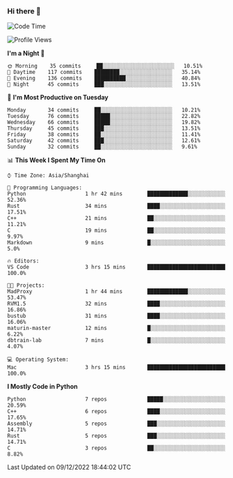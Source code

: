 ### Hi there 👋

<!--
**KarmaD7/KarmaD7** is a ✨ _special_ ✨ repository because its `README.md` (this file) appears on your GitHub profile.

Here are some ideas to get you started:

- 🔭 I’m currently working on ...
- 🌱 I’m currently learning ...
- 👯 I’m looking to collaborate on ...
- 🤔 I’m looking for help with ...
- 💬 Ask me about ...
- 📫 How to reach me: ...
- 😄 Pronouns: ...
- ⚡ Fun fact: ...
-->

<!--START_SECTION:waka-->
![Code Time](http://img.shields.io/badge/Code%20Time-145%20hrs%2030%20mins-blue)

![Profile Views](http://img.shields.io/badge/Profile%20Views-3-blue)

**I'm a Night 🦉** 

```text
🌞 Morning    35 commits     ██░░░░░░░░░░░░░░░░░░░░░░░   10.51% 
🌆 Daytime    117 commits    ████████░░░░░░░░░░░░░░░░░   35.14% 
🌃 Evening    136 commits    ██████████░░░░░░░░░░░░░░░   40.84% 
🌙 Night      45 commits     ███░░░░░░░░░░░░░░░░░░░░░░   13.51%

```
📅 **I'm Most Productive on Tuesday** 

```text
Monday       34 commits     ██░░░░░░░░░░░░░░░░░░░░░░░   10.21% 
Tuesday      76 commits     █████░░░░░░░░░░░░░░░░░░░░   22.82% 
Wednesday    66 commits     █████░░░░░░░░░░░░░░░░░░░░   19.82% 
Thursday     45 commits     ███░░░░░░░░░░░░░░░░░░░░░░   13.51% 
Friday       38 commits     ██░░░░░░░░░░░░░░░░░░░░░░░   11.41% 
Saturday     42 commits     ███░░░░░░░░░░░░░░░░░░░░░░   12.61% 
Sunday       32 commits     ██░░░░░░░░░░░░░░░░░░░░░░░   9.61%

```


📊 **This Week I Spent My Time On** 

```text
⌚︎ Time Zone: Asia/Shanghai

💬 Programming Languages: 
Python                   1 hr 42 mins        █████████████░░░░░░░░░░░░   52.36% 
Rust                     34 mins             ████░░░░░░░░░░░░░░░░░░░░░   17.51% 
C++                      21 mins             ██░░░░░░░░░░░░░░░░░░░░░░░   11.21% 
C                        19 mins             ██░░░░░░░░░░░░░░░░░░░░░░░   9.97% 
Markdown                 9 mins              █░░░░░░░░░░░░░░░░░░░░░░░░   5.0%

🔥 Editors: 
VS Code                  3 hrs 15 mins       █████████████████████████   100.0%

🐱‍💻 Projects: 
MadProxy                 1 hr 44 mins        █████████████░░░░░░░░░░░░   53.47% 
RVM1.5                   32 mins             ████░░░░░░░░░░░░░░░░░░░░░   16.86% 
bustub                   31 mins             ████░░░░░░░░░░░░░░░░░░░░░   16.06% 
maturin-master           12 mins             █░░░░░░░░░░░░░░░░░░░░░░░░   6.22% 
dbtrain-lab              7 mins              █░░░░░░░░░░░░░░░░░░░░░░░░   4.07%

💻 Operating System: 
Mac                      3 hrs 15 mins       █████████████████████████   100.0%

```

**I Mostly Code in Python** 

```text
Python                   7 repos             █████░░░░░░░░░░░░░░░░░░░░   20.59% 
C++                      6 repos             ████░░░░░░░░░░░░░░░░░░░░░   17.65% 
Assembly                 5 repos             ███░░░░░░░░░░░░░░░░░░░░░░   14.71% 
Rust                     5 repos             ███░░░░░░░░░░░░░░░░░░░░░░   14.71% 
C                        3 repos             ██░░░░░░░░░░░░░░░░░░░░░░░   8.82%

```



 Last Updated on 09/12/2022 18:44:02 UTC
<!--END_SECTION:waka-->
